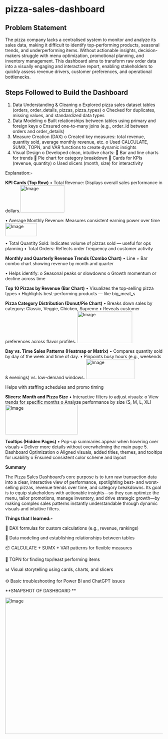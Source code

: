 # pizza-sales-dashboard

## Problem Statement

The pizza company lacks a centralised system to monitor and analyze its sales data, making it difficult to identify top-performing products, seasonal trends, and underperforming items. Without actionable insights, decision-makers struggle with menu optimization, promotional planning, and inventory management. This dashboard aims to transform raw order data into a visually engaging and interactive report, enabling stakeholders to quickly assess revenue drivers, customer preferences, and operational bottlenecks.

## Steps Followed to Build the Dashboard

1.	Data Understanding & Cleaning
o	Explored pizza sales dataset tables (orders, order_details, pizzas, pizza_types)
o	Checked for duplicates, missing values, and standardized data types
2.	Data Modeling
o	Built relationships between tables using primary and foreign keys
o	Ensured one-to-many joins (e.g., order_id between orders and order_details)
3.	Measure Creation (DAX)
o	Created key measures: total revenue, quantity sold, average monthly revenue, etc.
o	Used CALCULATE, SUMX, TOPN, and VAR functions to create dynamic insights
4.	Visual Design
o	Developed clean, intuitive charts:
	Bar and line charts for trends
	Pie chart for category breakdown
	Cards for KPIs (revenue, quantity)
o	Used slicers (month, size) for interactivity

Explanation:-

**KPI Cards (Top Row)**
•	Total Revenue: Displays overall sales performance in dollars.<img width="141" height="87" alt="Image" src="https://github.com/user-attachments/assets/472cb85e-4a88-4080-92e5-f2150503d499" />

•	Average Monthly Revenue: Measures consistent earning power over time
<img width="101" height="42" alt="Image" src="https://github.com/user-attachments/assets/b4e3c877-b83b-4abb-9dce-3e27b0192677" />

•	Total Quantity Sold: Indicates volume of pizzas sold — useful for ops planning
•	Total Orders: Reflects order frequency and customer activity

**Monthly and Quarterly Revenue Trends (Combo Chart)**
•	Line + Bar combo chart showing revenue by month and quarter

•	Helps identify:
o	Seasonal peaks or slowdowns
o	Growth momentum or decline across time

**Top 10 Pizzas by Revenue (Bar Chart)**
•	Visualizes the top-selling pizza types
•	Highlights best-performing products — like big_meat_s

**Pizza Category Distribution (Donut/Pie Chart)**
•	Breaks down sales by category: Classic, Veggie, Chicken, Supreme
•	Reveals customer preferences across flavor profiles. 
<img width="175" height="102" alt="Image" src="https://github.com/user-attachments/assets/464b8e50-1385-4954-a4f8-591a0b7e27e2" />

**Day vs. Time Sales Patterns (Heatmap or Matrix)**
•	Compares quantity sold by day of the week and time of day.
•	Pinpoints busy hours (e.g., weekends & evenings) vs. low-demand windows. <img width="154" height="64" alt="Image" src="https://github.com/user-attachments/assets/13a4a008-d8b8-49e2-9af4-ee7750eac3ac" />

Helps with staffing schedules and promo timing

**Slicers: Month and Pizza Size**
•	Interactive filters to adjust visuals:
o	View trends for specific months
o	Analyze performance by size (S, M, L, XL)
<img width="232" height="95" alt="Image" src="https://github.com/user-attachments/assets/0bf635b3-82ea-4d34-b1fe-157e399e9e79" />

**Tooltips (Hidden Pages)**
•	Pop-up summaries appear when hovering over visuals
•	Deliver more details without overwhelming the main page
5.	Dashboard Optimization
o	Aligned visuals, added titles, themes, and tooltips for usability
o	Ensured consistent color scheme and layout
  
**Summary**

The Pizza Sales Dashboard’s core purpose is to turn raw transaction data into a clear, interactive view of performance, spotlighting best- and worst-selling pizzas, revenue trends over time, and category breakdowns. Its goal is to equip stakeholders with actionable insights—so they can optimize the menu, tailor promotions, manage inventory, and drive strategic growth—by making complex sales patterns instantly understandable through dynamic visuals and intuitive filters.

**Things that I learned:-**

🧠 DAX formulas for custom calculations (e.g., revenue, rankings)

🔗 Data modeling and establishing relationships between tables

📦 CALCULATE + SUMX + VAR patterns for flexible measures

🎯 TOPN for finding top/least performing items

📊 Visual storytelling using cards, charts, and slicers

⚙️ Basic troubleshooting for Power BI and ChatGPT issues


**SNAPSHOT OF DASHBOARD **

<img width="959" height="436" alt="Image" src="https://github.com/user-attachments/assets/620ef02e-9bee-4851-8b02-f034e62216ef" />
